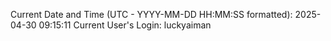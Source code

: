 Current Date and Time (UTC - YYYY-MM-DD HH:MM:SS formatted): 2025-04-30 09:15:11
Current User's Login: luckyaiman
